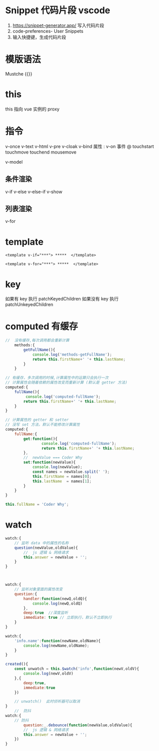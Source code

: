 # Snippet 代码片段 vscode

1.  https://snippet-generator.app/ 写入代码片段
2. code-preferences- User Snippets
3. 输入快捷键，生成代码片段

# 模版语法
Mustche {{}}

# this

this 指向 vue 实例的 proxy

# 指令
v-once
v-text
v-html
v-pre 
v-cloak
v-bind 属性 :
v-on 事件  @
    touchstart
    touchmove
    touchend
    mousemove

v-model
## 条件渲染
v-if
v-else
v-else-if
v-show

## 列表渲染
v-for

# template 
```<template v-if="***"> *****  </template>```

```<template v-for="***"> *****  </template>```


# key

如果有 key 执行 patchKeyedChildren
如果没有 key 执行 patchUnkeyedChildren 


# computed 有缓存


```js
//  没有缓存,每次调用都会重新计算
    methods:{
        getFullName(){
            console.log('methods-getFullName');
            return this.firstName+' '+ this.lastName;
        }
    }

// 有缓存，多次调用的时候,计算属性中的运算只会执行一次
// 计算属性会随着依赖的属性改变而重新计算 (默认是 getter 方法)
computed:{
    fullName(){
         console.log('computed-fullName');
        return this.firstName+' '+ this.lastName;
    }
}

// 计算属性的 getter 和 setter
// 没写 set 方法，默认不能修改计算属性
computed:{
    fullName:{ 
        get:function(){
                console.log('computed-fullName');
                return this.firstName+' '+ this.lastName;
        },
        //  newValue === Coder Why
        set:function(newValue){
            console.log(newValue);
            const names = newValue.split(' ');
            this.firstName = names[0];
            this.lastName  = names[1];
        }
    }
}

this.fullName = 'Coder Why';
```

# watch 
```js
watch:{
    // 监听 data 中的属性的名称
    question(newValue,oldValue){
        //  js 逻辑 & 网络请求
        this.answer = newValue + '';
    }
}



watch:{
    // 监听对象里面的属性改变
    question:{
        handler:function(newQ,oldQ){
            console.log(newQ,oldQ)
        },
        deep:true  //深度监听
        immediate: true // 立即执行，默认不立即执行
    }
}

watch:{
    'info.name':function(newName,oldName){
        console.log(newName,oldName);
    }
}

created(){
    const unwatch = this.$watch('info',function(newV,oldV){
        console.log(newV,oldV)
    },{
        deep:true,
        immediate:true
    })

    // unwatch()  此时侦听器可以取消
}
    //  防抖
watch:{
    // 防抖
        question:_.debounce(function(newValue,oldValue){
        //  js 逻辑 & 网络请求
        this.answer = newValue + '';
    })
}
```

